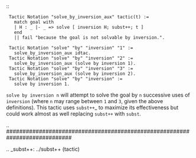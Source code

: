 ::

     Tactic Notation "solve_by_inversion_aux" tactic(t) :=
       match goal with
       | H : _ |- _ => solve [ inversion H; subst++; t ]
       end
       || fail "because the goal is not solvable by inversion.".
    
     Tactic Notation "solve" "by" "inversion" "1" :=
       solve_by_inversion_aux idtac.
     Tactic Notation "solve" "by" "inversion" "2" :=
       solve_by_inversion_aux (solve by inversion 1).
     Tactic Notation "solve" "by" "inversion" "3" :=
       solve_by_inversion_aux (solve by inversion 2).
     Tactic Notation "solve" "by" "inversion" :=
       solve by inversion 1.

``solve by inversion n`` will attempt to solve the goal by ``n`` successive uses of ``inversion`` (where ``n`` may range between ``1`` and ``3``, given the above definitions).  This tactic uses `subst++`_ to maximize its effectiveness but could work almost as well replacing ``subst++`` with ``subst``.

.. ############################################################################

.. _subst++: ../subst++ (tactic)

